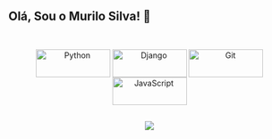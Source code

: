 ## Olá, Sou o Murilo Silva! 👋

##
<div align="center" style="display: inline_block"><br>
  <img align="center" alt="Python" height="50" width="133" src="https://cdn.jsdelivr.net/gh/devicons/devicon/icons/python/python-original-wordmark.svg">
  <img align="center" alt="Django" height="50" width="133" src="https://cdn.jsdelivr.net/gh/devicons/devicon/icons/django/django-plain-wordmark.svg">
  <img align="center" alt="Git" height="50" width="133" src="https://cdn.jsdelivr.net/gh/devicons/devicon/icons/git/git-plain-wordmark.svg">
  <img align="center" alt="JavaScript" height="50" width="133" src="https://cdn.jsdelivr.net/gh/devicons/devicon/icons/javascript/javascript-original.svg">
 </div>

##

<div align="center">
  <a href="https://www.linkedin.com/in/murilosilvamarques/" target="_blank" rel="noopener noreferrer">
    <img src="https://img.shields.io/badge/-LinkedIn-%230077B5?style=for-the-badge&logo=linkedin&logoColor=white">
  </a> 
</div>

##

       
